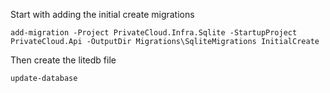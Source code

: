 Start with adding the initial create migrations

	add-migration -Project PrivateCloud.Infra.Sqlite -StartupProject PrivateCloud.Api -OutputDir Migrations\SqliteMigrations InitialCreate

Then create the litedb file

	update-database